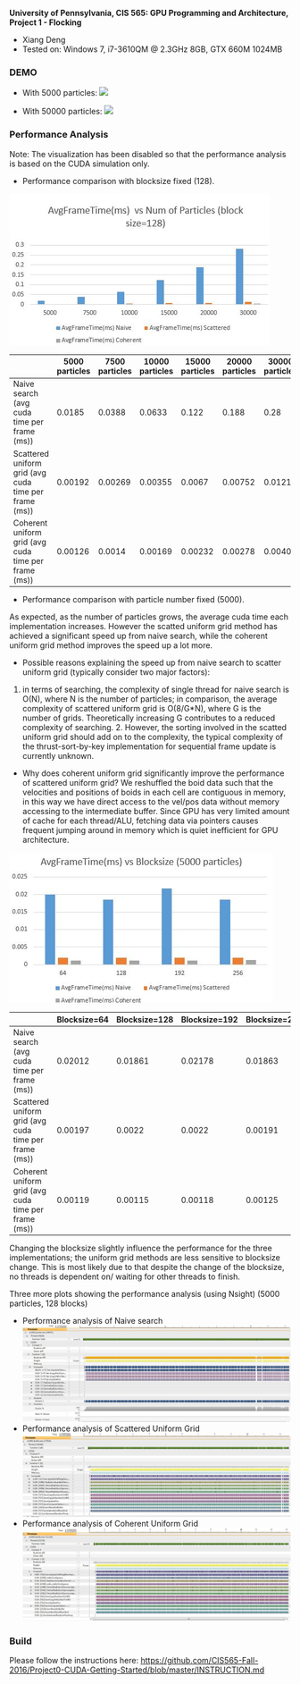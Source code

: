 **University of Pennsylvania, CIS 565: GPU Programming and Architecture,
Project 1 - Flocking**

* Xiang Deng
* Tested on: Windows 7, i7-3610QM @ 2.3GHz 8GB, GTX 660M 1024MB 

### DEMO

* With 5000 particles:
![](images/5000.gif)

* With 50000 particles:
![](images/50000.gif)

### Performance Analysis
Note: The visualization has been disabled so that the performance analysis is based on the CUDA simulation only.
* Performance comparison with blocksize fixed (128).

![](images/performance-1.JPG)

|                        | 5000 particles | 7500 particles | 10000 particles | 15000 particles | 20000 particles |30000 particles|
|------------------------|----------------|-----------------|-----------------|------------------|------------------|------------------|
| Naive search (avg cuda time per frame (ms))           |    0.0185    |    0.0388    |    0.0633      |    0.122    |0.188 | 0.28|
| Scattered uniform grid (avg cuda time per frame (ms))  |    0.00192  |      0.00269 |     0.00355    |       0.0067     |0.00752 |0.0121 |
| Coherent uniform grid (avg cuda time per frame (ms))  |    0.00126  |   0.0014   |    0.00169   |    0.00232        |0.00278 | 0.00407|
* Performance comparison with particle number fixed (5000).

As expected, as the number of particles grows, the average cuda time each implementation increases. However the scatted uniform grid method
has achieved a significant speed up from naive search, while the coherent uniform grid method improves the speed up a lot more.
* Possible reasons explaining the speed up from naive search to scatter uniform grid (typically consider two major factors): 
1. in terms of searching, the complexity of single thread for naive search is O(N), where N is the number of particles; in comparison, the average complexity of scattered
 uniform grid is O(8/G*N), where G is the number of grids. Theoretically increasing G contributes to a reduced complexity of searching. 2. However, the sorting involved in the scatted uniform
grid should add on to the complexity, the typical complexity of the thrust-sort-by-key implementation for sequential frame update is currently unknown. 
* Why does coherent uniform grid significantly improve the performance of scattered uniform grid? We reshuffled the boid data such that the velocities and positions of 
boids in each cell are contiguous in memory, in this way we have direct access to the vel/pos data without memory accessing to the intermediate buffer. Since GPU has very limited amount
of cache for each thread/ALU, fetching data via pointers causes frequent jumping around in memory which is quiet inefficient for GPU architecture.

![](images/performance-2.JPG)

|                        | Blocksize=64| Blocksize=128 | Blocksize=192| Blocksize=256 |  
|------------------------|----------------|-----------------|-----------------|------------------| 
| Naive search (avg cuda time per frame (ms))           |    0.02012    |    0.01861   |   0.02178     |  0.01863 |
| Scattered uniform grid (avg cuda time per frame (ms))  |    0.00197  |     0.0022 |     0.0022  | 0.00191  |
| Coherent uniform grid (avg cuda time per frame (ms))  |    0.00119  |   0.00115  |   0.00118   |    0.00125       | 


Changing the blocksize slightly influence the performance for the three implementations; the uniform grid methods are less sensitive to blocksize change. 
This is most likely due to that despite the change of the blocksize, no threads is dependent on/ waiting for other threads to finish.

 Three more plots showing the performance analysis (using Nsight) (5000 particles, 128 blocks)
* Performance analysis of Naive search
![](images/5000-naive.JPG)
* Performance analysis of Scattered Uniform Grid
![](images/5000-scattered.JPG)
* Performance analysis of Coherent Uniform Grid
![](images/5000-coherent.JPG)

### Build
Please follow the instructions here: https://github.com/CIS565-Fall-2016/Project0-CUDA-Getting-Started/blob/master/INSTRUCTION.md